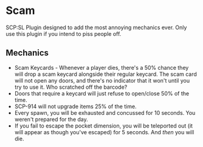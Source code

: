 # Scam
SCP:SL Plugin designed to add the most annoying mechanics ever. Only use this plugin if you intend to piss people off.

## Mechanics
* Scam Keycards - Whenever a player dies, there's a 50% chance they will drop a scam keycard alongside their regular keycard. The scam card will not open any doors, and there's no indicator that it won't until you try to use it. Who scratched off the barcode?
* Doors that require a keycard will just refuse to open/close 50% of the time.
* SCP-914 will not upgrade items 25% of the time.
* Every spawn, you will be exhausted and concussed for 10 seconds. You weren't prepared for the day.
* If you fail to escape the pocket dimension, you will be teleported out (it will appear as though you've escaped) for 5 seconds. And *then* you will die.